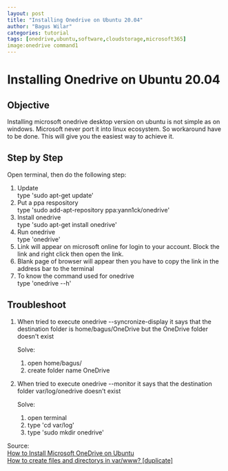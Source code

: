 ```yaml
---
layout: post
title: "Installing Onedrive on Ubuntu 20.04"
author: "Bagus Wilar"
categories: tutorial
tags: [onedrive,ubuntu,software,cloudstorage,microsoft365]
image:onedrive command1
---
```





# Installing Onedrive on Ubuntu 20.04
## Objective

Installing microsoft onedrive desktop version on ubuntu is not simple as on windows. Microsoft never port it into linux ecosystem. So workaround have to be done. This will give you the easiest way to achieve it.

## Step by Step

Open terminal, then do the following step:

1. Update<br>
    type 'sudo apt-get update'<br>
2. Put a ppa respository<br>
     type 'sudo add-apt-repository ppa:yann1ck/onedrive'<br>
3. Install onedrive<br>
     type 'sudo apt-get install onedrive'<br>
4. Run onedrive<br>
     type 'onedrive'<br>
5. Link will appear on microsoft online for login to your account. Block the link and right click then open the link.<br>
6. Blank page of browser will appear then you have to copy the link in the address bar to the terminal<br>
7. To know the command used for onedrive<br>
     type 'onedrive --h'<br>
	 
## Troubleshoot

1. When tried to execute onedrive --syncronize-display it says that the destination folder is home/bagus/OneDrive but the OneDrive folder doesn't exist 
    
	Solve:
	
	1) open home/bagus/
	2) create folder name OneDrive

2. When tried to execute onedrive --monitor it says that the destination folder var/log/onedrive doesn't exist

    Solve:
	
	1) open terminal
	2) type 'cd var/log'
	3) type 'sudo mkdir onedrive'


Source:<br>
[How to Install Microsoft OneDrive on Ubuntu](https://linuxhint.com/install-microsoft-onedrive-ubuntu/)<br>
[How to create files and directorys in var/www? [duplicate]](https://askubuntu.com/questions/181481/how-to-create-files-and-directorys-in-var-www)
